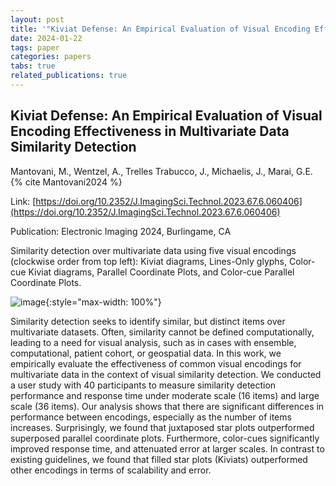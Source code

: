 ```yaml
---
layout: post
title: '"Kiviat Defense: An Empirical Evaluation of Visual Encoding Effectiveness in Multivariate Data Similarity Detection"'
date: 2024-01-22
tags: paper
categories: papers
tabs: true
related_publications: true
---
```


## Kiviat Defense: An Empirical Evaluation of Visual Encoding Effectiveness in Multivariate Data Similarity Detection
Mantovani,  M., Wentzel,  A., Trelles Trabucco,  J., Michaelis,  J., Marai, G.E.
{% cite Mantovani2024 %}

Link: [https://doi.org/10.2352/J.ImagingSci.Technol.2023.67.6.060406](https://doi.org/10.2352/J.ImagingSci.Technol.2023.67.6.060406)

Publication: Electronic Imaging 2024, Burlingame, CA

Similarity detection over multivariate data using five visual encodings (clockwise order from top left): Kiviat diagrams, Lines-Only glyphs, Color-cue Kiviat diagrams, Parallel Coordinate Plots, and Color-cue Parallel Coordinate Plots.

![image](https://www.evl.uic.edu/output/originals/vda__kiviat.png-srcw.jpg){:style="max-width: 100%"}

Similarity detection seeks to identify similar, but distinct items over multivariate datasets. Often, similarity cannot be defined computationally, leading to a need for visual analysis, such as in cases with ensemble, computational, patient cohort, or geospatial data. In this work, we empirically evaluate the effectiveness of common visual encodings for multivariate data in the context of visual similarity detection. We conducted a user study with 40 participants to measure similarity detection performance and response time under moderate scale (16 items) and large scale (36 items). Our analysis shows that there are significant differences in performance between encodings, especially as the number of items increases. Surprisingly, we found that juxtaposed star plots outperformed superposed parallel coordinate plots. Furthermore, color-cues significantly improved response time, and attenuated error at larger scales. In contrast to existing guidelines, we found that filled star plots (Kiviats) outperformed other encodings in terms of scalability and error.

